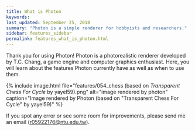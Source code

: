 ```yaml
---
title: What is Photon
keywords: 
last_updated: September 25, 2018
summary: "Photon is a simple renderer for hobbyists and researchers."
sidebar: features_sidebar
permalink: features_what_is_photon.html
---
```


Thank you for using Photon! Photon is a photorealistic renderer developed by T.C. Chang, a game engine and computer graphics enthusiast. Here, you will learn about the features Photon currently have as well as when to use them.

{% include image.html file="features/054_chess (based on _Transparent Chess For Cycle_ by yayel59).png" alt="image rendered by photon" caption="Image rendered by Photon (based on "Transparent Chess For Cycle" by yayel59)" %}

If you spot any error or see some room for improvements, please send me an email (r05922176@ntu.edu.tw).

